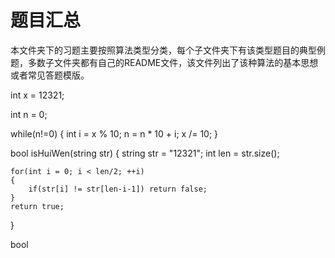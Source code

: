 # 题目汇总
本文件夹下的习题主要按照算法类型分类，每个子文件夹下有该类型题目的典型例题，多数子文件夹都有自己的README文件，该文件列出了该种算法的基本思想或者常见答题模版。



int x = 12321;

int n = 0;

while(n!=0)
{
    int i = x % 10;
    n = n * 10 + i;
    x /= 10;
}

bool isHuiWen(string str)
{
    string str = "12321";
    int len = str.size();

    for(int i = 0; i < len/2; ++i)
    {
        if(str[i] != str[len-i-1]) return false;
    }
    return true;
}

bool 
